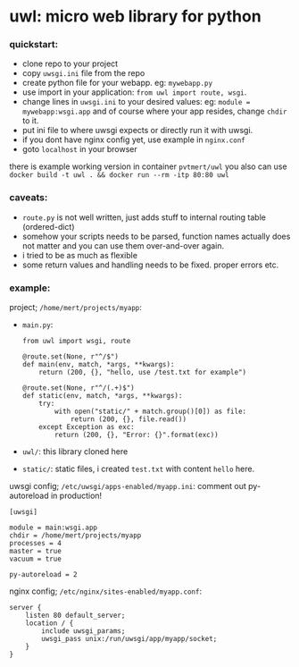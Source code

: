 
# uwl: micro web library for python

### quickstart:

- clone repo to your project
- copy `uwsgi.ini` file from the repo
- create python file for your webapp. eg: `mywebapp.py`
- use import in your application: `from uwl import route, wsgi`.
- change lines in `uwsgi.ini` to your desired values:
  eg: `module = mywebapp:wsgi.app` and of course where your app resides, change `chdir` to it.
- put ini file to where uwsgi expects or directly run it with uwsgi.
- if you dont have nginx config yet, use example in `nginx.conf`
- goto `localhost` in your browser

there is example working version in container `pvtmert/uwl`
you also can use `docker build -t uwl . && docker run --rm -itp 80:80 uwl`

### caveats:

- `route.py` is not well written, just adds stuff to internal routing table (ordered-dict)
- somehow your scripts needs to be parsed, function names actually does not matter and you can use them over-and-over again.
- i tried to be as much as flexible
- some return values and handling needs to be fixed. proper errors etc.

### example:

project; `/home/mert/projects/myapp`:
- `main.py`:
  ```
  from uwl import wsgi, route

  @route.set(None, r"^/$")
  def main(env, match, *args, **kwargs):
      return (200, {}, "hello, use /test.txt for example")

  @route.set(None, r"^/(.+)$")
  def static(env, match, *args, **kwargs):
      try:
          with open("static/" + match.group()[0]) as file:
              return (200, {}, file.read())
      except Exception as exc:
          return (200, {}, "Error: {}".format(exc))
  ```

- `uwl/`: this library cloned here
- `static/`: static files, i created `test.txt` with content `hello` here.

uwsgi config; `/etc/uwsgi/apps-enabled/myapp.ini`: comment out py-autoreload in production!
```
[uwsgi]

module = main:wsgi.app
chdir = /home/mert/projects/myapp
processes = 4
master = true
vacuum = true

py-autoreload = 2
```

nginx config; `/etc/nginx/sites-enabled/myapp.conf`:
```
server {
	listen 80 default_server;
	location / {
		include uwsgi_params;
		uwsgi_pass unix:/run/uwsgi/app/myapp/socket;
	}
}
```
